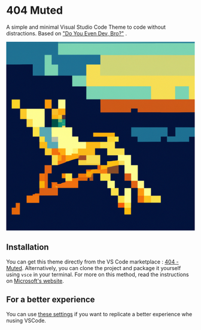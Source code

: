 # 404 Muted

A simple and minimal Visual Studio Code Theme to code without distractions. Based on ["Do You Even Dev,  Bro?"](https://vscodethemes.com/e/hmseeb.seeb/do-you-even-dev-bro) .

![theme preview](assets/logo-1.png)

## Installation

You can get this theme directly from the VS Code marketplace : [404 - Muted](https://marketplace.visualstudio.com/items?itemName=404mat.404muted).
Alternatively, you can clone the project and package it yourself using `vsce` in your terminal. For more on this method, read the instructions on [Microsoft's website](https://code.visualstudio.com/api/working-with-extensions/publishing-extension).

## For a better experience

You can use [these settings](https://github.com/404mat/setup-vscode) if you want to replicate a better experience whe nusing VSCode.
